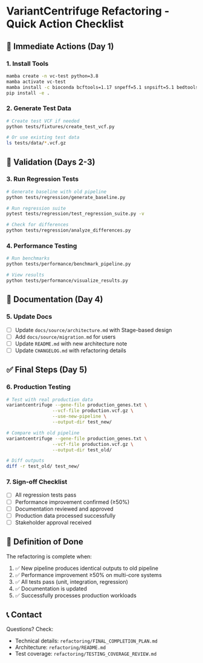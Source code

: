 # VariantCentrifuge Refactoring - Quick Action Checklist

## 🚀 Immediate Actions (Day 1)

### 1. Install Tools
```bash
mamba create -n vc-test python=3.8
mamba activate vc-test
mamba install -c bioconda bcftools=1.17 snpeff=5.1 snpsift=5.1 bedtools=2.31
pip install -e .
```

### 2. Generate Test Data
```bash
# Create test VCF if needed
python tests/fixtures/create_test_vcf.py

# Or use existing test data
ls tests/data/*.vcf.gz
```

## 🧪 Validation (Days 2-3)

### 3. Run Regression Tests
```bash
# Generate baseline with old pipeline
python tests/regression/generate_baseline.py

# Run regression suite
pytest tests/regression/test_regression_suite.py -v

# Check for differences
python tests/regression/analyze_differences.py
```

### 4. Performance Testing
```bash
# Run benchmarks
python tests/performance/benchmark_pipeline.py

# View results
python tests/performance/visualize_results.py
```

## 📝 Documentation (Day 4)

### 5. Update Docs
- [ ] Update `docs/source/architecture.md` with Stage-based design
- [ ] Add `docs/source/migration.md` for users
- [ ] Update `README.md` with new architecture note
- [ ] Update `CHANGELOG.md` with refactoring details

## ✅ Final Steps (Day 5)

### 6. Production Testing
```bash
# Test with real production data
variantcentrifuge --gene-file production_genes.txt \
                 --vcf-file production.vcf.gz \
                 --use-new-pipeline \
                 --output-dir test_new/

# Compare with old pipeline
variantcentrifuge --gene-file production_genes.txt \
                 --vcf-file production.vcf.gz \
                 --output-dir test_old/

# Diff outputs
diff -r test_old/ test_new/
```

### 7. Sign-off Checklist
- [ ] All regression tests pass
- [ ] Performance improvement confirmed (≥50%)
- [ ] Documentation reviewed and approved
- [ ] Production data processed successfully
- [ ] Stakeholder approval received

## 🎯 Definition of Done

The refactoring is complete when:
1. ✅ New pipeline produces identical outputs to old pipeline
2. ✅ Performance improvement ≥50% on multi-core systems
3. ✅ All tests pass (unit, integration, regression)
4. ✅ Documentation is updated
5. ✅ Successfully processes production workloads

## 📞 Contact

Questions? Check:
- Technical details: `refactoring/FINAL_COMPLETION_PLAN.md`
- Architecture: `refactoring/README.md`
- Test coverage: `refactoring/TESTING_COVERAGE_REVIEW.md`